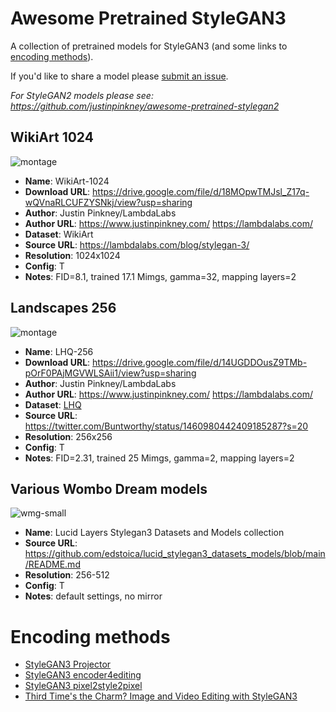 # Awesome Pretrained StyleGAN3

A collection of pretrained models for StyleGAN3 (and some links to [encoding methods](https://github.com/justinpinkney/awesome-pretrained-stylegan3/edit/main/README.md#encoding-methods)).

If you'd like to share a model please [submit an issue](https://github.com/justinpinkney/awesome-pretrained-stylegan3/issues/new?assignees=justinpinkney&labels=&template=submit-a-model.md&title=).

_For StyleGAN2 models please see: https://github.com/justinpinkney/awesome-pretrained-stylegan2_

## WikiArt 1024

![montage](https://user-images.githubusercontent.com/605492/141532578-29671e5a-ee04-4332-93f9-66fb76a5dc24.jpg)

- **Name**: WikiArt-1024
- **Download URL**: https://drive.google.com/file/d/18MOpwTMJsl_Z17q-wQVnaRLCUFZYSNkj/view?usp=sharing
- **Author**: Justin Pinkney/LambdaLabs
- **Author URL**: https://www.justinpinkney.com/ https://lambdalabs.com/
- **Dataset**: WikiArt
- **Source URL**: https://lambdalabs.com/blog/stylegan-3/
- **Resolution**: 1024x1024
- **Config**: T
- **Notes**: FID=8.1, trained 17.1 Mimgs, gamma=32, mapping layers=2

## Landscapes 256

![montage](https://user-images.githubusercontent.com/605492/142219592-657e1141-33b4-46ea-b501-8999805d1503.jpg)

- **Name**: LHQ-256
- **Download URL**: https://drive.google.com/file/d/14UGDDOusZ9TMb-pOrF0PAjMGVWLSAii1/view?usp=sharing
- **Author**: Justin Pinkney/LambdaLabs
- **Author URL**: https://www.justinpinkney.com/ https://lambdalabs.com/
- **Dataset**: [LHQ](https://github.com/universome/alis/blob/master/lhq.md)
- **Source URL**: https://twitter.com/Buntworthy/status/1460980442409185287?s=20
- **Resolution**: 256x256
- **Config**: T
- **Notes**: FID=2.31, trained 25 Mimgs, gamma=2, mapping layers=2

## Various Wombo Dream models

![wmg-small](https://user-images.githubusercontent.com/605492/154523029-ba4eddf2-c1c5-4d3a-8e98-cbc6c96e00a4.jpg)

- **Name**: Lucid Layers Stylegan3 Datasets and Models collection
- **Source URL**: https://github.com/edstoica/lucid_stylegan3_datasets_models/blob/main/README.md
- **Resolution**: 256-512
- **Config**: T
- **Notes**: default settings, no mirror


# Encoding methods

- [StyleGAN3 Projector](https://github.com/ouhenio/stylegan3-projector)
- [StyleGAN3 encoder4editing](https://github.com/dayu1979/stylegan3encoder)
- [StyleGAN3 pixel2style2pixel](https://github.com/soushirou/stylegan3-encoder)
- [Third Time's the Charm? Image and Video Editing with StyleGAN3](https://github.com/yuval-alaluf/stylegan3-editing)
